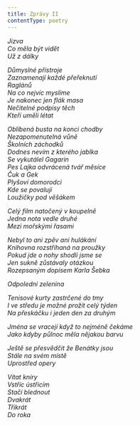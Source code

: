 ```yaml
---
title: Zprávy II
contentType: poetry
---
```


<section>

_Jizva  
Co měla být vidět  
Už z dálky_

</section>

<section>

_Důmyslné přístroje  
Zaznamenají každé přeřeknutí  
Raglánů  
Na co nejvíc myslíme  
Je nakonec jen flák masa  
Nečitelné podpisy těch  
Kteří uměli létat_

</section>

<section>

_Oblíbená busta na konci chodby  
Nezapomenutelná vůně  
Školních záchodků  
Dodnes nevím z kterého jablka  
Se vykutálel Gagarin  
Pes Lajka odvrácená tvář měsíce  
Čuk a Gek  
Plyšoví domorodci  
Kde se povalují  
Loužičky pod věšákem_

</section>

<section>

_Celý film natočený v koupelně  
Jedna nota vedle druhé  
Mezi mořskými řasami_

</section>

<section>

_Nebyl to ani zpěv ani hulákání  
Knihovna rozstříhaná na proužky  
Pokud jde o nohy shodli jsme se  
Jen sukně zůstávaly otázkou  
Rozepsaným dopisem Karla Šebka_

</section>

<section>

_Odpolední zelenina_

</section>

<section>

_Tenisové kurty zastrčené do tmy  
I ve středu je možné prožít celý týden  
Na přeskáčku i jeden den za druhým_

</section>

<section>

_Jména se vracejí když to nejméně čekáme  
Jako kdyby půlnoc měla nějakou barvu_

</section>

<section>

_Ještě se přesvědčit že Benátky jsou  
Stále na svém místě  
Uprostřed opery_

</section>

<section>

_Vítat kníry  
Vstříc ústřicím  
Stačí blednout  
Dvakrát  
Třikrát  
Do roka_

</section>
